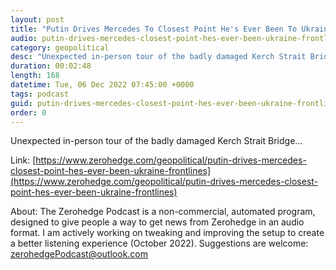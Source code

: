 ```yaml
---
layout: post
title: "Putin Drives Mercedes To Closest Point He's Ever Been To Ukraine Front Lines"
audio: putin-drives-mercedes-closest-point-hes-ever-been-ukraine-frontlines-0
category: geopolitical
desc: "Unexpected in-person tour of the badly damaged Kerch Strait Bridge..."
duration: 00:02:48
length: 168
datetime: Tue, 06 Dec 2022 07:45:00 +0000
tags: podcast
guid: putin-drives-mercedes-closest-point-hes-ever-been-ukraine-frontlines-0
order: 0
---
```

Unexpected in-person tour of the badly damaged Kerch Strait Bridge...

Link: [https://www.zerohedge.com/geopolitical/putin-drives-mercedes-closest-point-hes-ever-been-ukraine-frontlines](https://www.zerohedge.com/geopolitical/putin-drives-mercedes-closest-point-hes-ever-been-ukraine-frontlines)

About: The Zerohedge Podcast is a non-commercial, automated program, designed to give people a way to get news from Zerohedge in an audio format.  I am actively working on tweaking and improving the setup to create a better listening experience (October 2022).  Suggestions are welcome: [zerohedgePodcast@outlook.com](mailto:zerohedgePodcast@outlook.com)